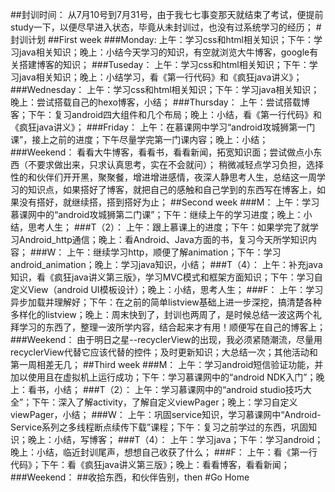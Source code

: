 ##封训时间：
从7月10号到7月31号，由于我七七事变那天就结束了考试，便提前study一下，以便尽早进入状态，毕竟从未封训过，也没有过系统学习的经历；
#封训计划
##First week
###Monday:
上午：学习css和html相关知识；下午：学习java相关知识；晚上：小结今天学习的知识，有空就浏览大牛博客，google有关搭建博客的知识；
###Tuseday：
上午：学习css和html相关知识；下午：学习java相关知识；晚上：小结学习，看《第一行代码》和《疯狂java讲义》；
###Wednesday：
上午：学习css和html相关知识；下午：学习java相关知识；晚上：尝试搭载自己的hexo博客，小结；
###Thursday：
上午：尝试搭载博客；下午：复习android四大组件和几个布局；晚上：小结，看《第一行代码》和《疯狂java讲义》；
###Friday：
上午：在慕课网中学习“android攻城狮第一门课”，接上之前的进度；下午尽量学完第一门课内容；晚上：小结；
###Weekend：
看看大牛博客，看看书，看看新闻，拓宽知识面；尝试做点小东西（不要求做出来，只求认真思考，实在不会就问）；
稍微减轻点学习负担，选择性的和伙伴们开开黑，聚聚餐，增进增进感情，夜深人静思考人生，总结这一周学习的知识点，如果搭好了博客，就把自己的感触和自己学到的东西写在博客上，如果没有搭好，就继续搭，搭到搭好为止；
##Second week
###M：
上午：学习慕课网中的“android攻城狮第二门课”；下午：继续上午的学习进度；晚上：小结，思考人生；
###T（2）：
上午：跟上慕课上的进度；下午：如果学完了就学习Android_http通信；晚上：看Android、Java方面的书，复习今天所学知识内容；
###W：
上午：继续学习http，顺便了解animation；下午：学习android_animation；晚上：学习java知识，小结；
###T（4）：
上午：补充java知识，看《疯狂java讲义第三版》，学习MVC模式和框架方面知识；下午：学习自定义View（android UI模板设计）；晚上：小结，思考人生；
###F：
上午：学习异步加载并理解好；下午：在之前的简单listview基础上进一步深挖，搞清楚各种多样化的listview；晚上：周末快到了，封训也两周了，是时候总结一波这两个礼拜学习的东西了，整理一波所学内容，结合起来才有用！顺便写在自己的博客上；
###Weekend：
由于明日之星--recyclerView的出现，我必须紧随潮流，尽量用recyclerView代替它应该代替的控件；及时更新知识；大总结一次；其他活动和第一周相差无几；
##Third week
###M：
上午：学习android短信验证功能，并加以使用且在虚拟机上运行成功；下午：学习慕课网中的“android NDK入门”；晚上：看书，小结；
###T（2）：
上午：学习慕课网中的“android studio技巧大全”；下午：深入了解activity，了解自定义viewPager；晚上：学习自定义viewPager，小结；
###W：
上午：巩固service知识，学习慕课网中“Android-Service系列之多线程断点续传下载”课程；下午：复习之前学过的东西，巩固知识；晚上：小结，写博客；
###T（4）：
上午：学习java；下午：学习android；晚上：小结，临近封训尾声，想想自己收获了什么；
###F：
上午：看《第一行代码》；下午：看《疯狂java讲义第三版》；晚上：看看博客，看看新闻；
###Weekend：
##收拾东西，和伙伴告别，then
#Go Home
